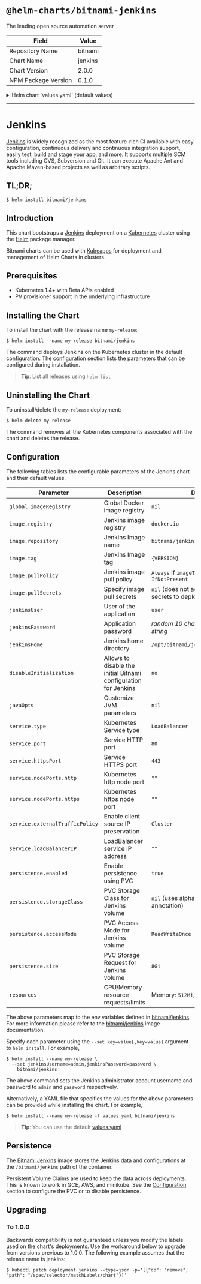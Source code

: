 # `@helm-charts/bitnami-jenkins`

The leading open source automation server

| Field               | Value   |
| ------------------- | ------- |
| Repository Name     | bitnami |
| Chart Name          | jenkins |
| Chart Version       | 2.0.0   |
| NPM Package Version | 0.1.0   |

<details>

<summary>Helm chart `values.yaml` (default values)</summary>

```yaml
## Global Docker image registry
## Please, note that this will override the image registry for all the images, including dependencies, configured to use the global value
##
# global:
#   imageRegistry:

## Bitnami Jenkins image version
## ref: https://hub.docker.com/r/bitnami/jenkins/tags/
##
image:
  registry: docker.io
  repository: bitnami/jenkins
  tag: 2.138.3
  ## Specify a imagePullPolicy
  ## Defaults to 'Always' if image tag is 'latest', else set to 'IfNotPresent'
  ## ref: http://kubernetes.io/docs/user-guide/images/#pre-pulling-images
  ##
  pullPolicy: IfNotPresent
  ## Optionally specify an array of imagePullSecrets.
  ## Secrets must be manually created in the namespace.
  ## ref: https://kubernetes.io/docs/tasks/configure-pod-container/pull-image-private-registry/
  ##
  # pullSecrets:
  #   - myRegistrKeySecretName

## User of the application
## ref: https://github.com/bitnami/bitnami-docker-jenkins#configuration
##
jenkinsUser: user

## Application password
## Defaults to a random 10-character alphanumeric string if not set
## ref: https://github.com/bitnami/bitnami-docker-jenkins#configuration
##
# jenkinsPassword:

## Jenkins home directory
##
homeDir: /opt/bitnami/jenkins/jenkins_home

## Allows to disable the initial Bitnami configuration for Jenkins
##
disableInitialization: no

## Customize JVM parameters
##
# javaOpts:

## Kubernetes configuration
## For minikube, set this to NodePort, elsewhere use LoadBalancer
##
service:
  type: LoadBalancer
  # HTTP Port
  port: 80
  # HTTPS Port
  httpsPort: 443
  ## loadBalancerIP:
  ##
  ## nodePorts:
  ##   http: <to set explicitly, choose port between 30000-32767>
  ##   https: <to set explicitly, choose port between 30000-32767>
  nodePorts:
    http: ''
    https: ''
  ## Enable client source IP preservation
  ## ref http://kubernetes.io/docs/tasks/access-application-cluster/create-external-load-balancer/#preserving-the-client-source-ip
  ##
  externalTrafficPolicy: Cluster

## Enable persistence using Persistent Volume Claims
## ref: http://kubernetes.io/docs/user-guide/persistent-volumes/
##
persistence:
  enabled: true
  ## If defined, volume.beta.kubernetes.io/storage-class: <storageClass>
  ## Default: volume.alpha.kubernetes.io/storage-class: default
  ##
  # storageClass:
  accessMode: ReadWriteOnce
  size: 8Gi

## Configure resource requests and limits
## ref: http://kubernetes.io/docs/user-guide/compute-resources/
##
resources:
  requests:
    memory: 512Mi
    cpu: 300m
```

</details>

---

# Jenkins

[Jenkins](https://jenkins.io) is widely recognized as the most feature-rich CI available with easy configuration, continuous delivery and continuous integration support, easily test, build and stage your app, and more. It supports multiple SCM tools including CVS, Subversion and Git. It can execute Apache Ant and Apache Maven-based projects as well as arbitrary scripts.

## TL;DR;

```console
$ helm install bitnami/jenkins
```

## Introduction

This chart bootstraps a [Jenkins](https://github.com/bitnami/bitnami-docker-jenkins) deployment on a [Kubernetes](http://kubernetes.io) cluster using the [Helm](https://helm.sh) package manager.

Bitnami charts can be used with [Kubeapps](https://kubeapps.com/) for deployment and management of Helm Charts in clusters.

## Prerequisites

- Kubernetes 1.4+ with Beta APIs enabled
- PV provisioner support in the underlying infrastructure

## Installing the Chart

To install the chart with the release name `my-release`:

```console
$ helm install --name my-release bitnami/jenkins
```

The command deploys Jenkins on the Kubernetes cluster in the default configuration. The [configuration](#configuration) section lists the parameters that can be configured during installation.

> **Tip**: List all releases using `helm list`

## Uninstalling the Chart

To uninstall/delete the `my-release` deployment:

```console
$ helm delete my-release
```

The command removes all the Kubernetes components associated with the chart and deletes the release.

## Configuration

The following tables lists the configurable parameters of the Jenkins chart and their default values.

| Parameter                       | Description                                                     | Default                                                  |
| ------------------------------- | --------------------------------------------------------------- | -------------------------------------------------------- |
| `global.imageRegistry`          | Global Docker image registry                                    | `nil`                                                    |
| `image.registry`                | Jenkins image registry                                          | `docker.io`                                              |
| `image.repository`              | Jenkins Image name                                              | `bitnami/jenkins`                                        |
| `image.tag`                     | Jenkins Image tag                                               | `{VERSION}`                                              |
| `image.pullPolicy`              | Jenkins image pull policy                                       | `Always` if `imageTag` is `latest`, else `IfNotPresent`  |
| `image.pullSecrets`             | Specify image pull secrets                                      | `nil` (does not add image pull secrets to deployed pods) |
| `jenkinsUser`                   | User of the application                                         | `user`                                                   |
| `jenkinsPassword`               | Application password                                            | _random 10 character alphanumeric string_                |
| `jenkinsHome`                   | Jenkins home directory                                          | `/opt/bitnami/jenkins/jenkins_home`                      |
| `disableInitialization`         | Allows to disable the initial Bitnami configuration for Jenkins | `no`                                                     |
| `javaOpts`                      | Customize JVM parameters                                        | `nil`                                                    |
| `service.type`                  | Kubernetes Service type                                         | `LoadBalancer`                                           |
| `service.port`                  | Service HTTP port                                               | `80`                                                     |
| `service.httpsPort`             | Service HTTPS port                                              | `443`                                                    |
| `service.nodePorts.http`        | Kubernetes http node port                                       | `""`                                                     |
| `service.nodePorts.https`       | Kubernetes https node port                                      | `""`                                                     |
| `service.externalTrafficPolicy` | Enable client source IP preservation                            | `Cluster`                                                |
| `service.loadBalancerIP`        | LoadBalancer service IP address                                 | `""`                                                     |
| `persistence.enabled`           | Enable persistence using PVC                                    | `true`                                                   |
| `persistence.storageClass`      | PVC Storage Class for Jenkins volume                            | `nil` (uses alpha storage class annotation)              |
| `persistence.accessMode`        | PVC Access Mode for Jenkins volume                              | `ReadWriteOnce`                                          |
| `persistence.size`              | PVC Storage Request for Jenkins volume                          | `8Gi`                                                    |
| `resources`                     | CPU/Memory resource requests/limits                             | Memory: `512Mi`, CPU: `300m`                             |

The above parameters map to the env variables defined in [bitnami/jenkins](http://github.com/bitnami/bitnami-docker-jenkins). For more information please refer to the [bitnami/jenkins](http://github.com/bitnami/bitnami-docker-jenkins) image documentation.

Specify each parameter using the `--set key=value[,key=value]` argument to `helm install`. For example,

```console
$ helm install --name my-release \
  --set jenkinsUsername=admin,jenkinsPassword=password \
    bitnami/jenkins
```

The above command sets the Jenkins administrator account username and password to `admin` and `password` respectively.

Alternatively, a YAML file that specifies the values for the above parameters can be provided while installing the chart. For example,

```console
$ helm install --name my-release -f values.yaml bitnami/jenkins
```

> **Tip**: You can use the default [values.yaml](values.yaml)

## Persistence

The [Bitnami Jenkins](https://github.com/bitnami/bitnami-docker-jenkins) image stores the Jenkins data and configurations at the `/bitnami/jenkins` path of the container.

Persistent Volume Claims are used to keep the data across deployments. This is known to work in GCE, AWS, and minikube.
See the [Configuration](#configuration) section to configure the PVC or to disable persistence.

## Upgrading

### To 1.0.0

Backwards compatibility is not guaranteed unless you modify the labels used on the chart's deployments.
Use the workaround below to upgrade from versions previous to 1.0.0. The following example assumes that the release name is jenkins:

```console
$ kubectl patch deployment jenkins --type=json -p='[{"op": "remove", "path": "/spec/selector/matchLabels/chart"}]'
```
